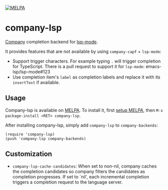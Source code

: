 [![MELPA](https://melpa.org/packages/company-lsp-badge.svg)](https://melpa.org/#/company-lsp)

# company-lsp
[Company] completion backend for [lsp-mode].

It provides features that are not available by using `company-capf` + `lsp-mode`:

 * Support trigger characters. For example typing `.` will trigger completion
   for TypeScript. There is a pull request to support it for `lsp-mode`:
   emacs-lsp/lsp-mode#123
 * Use completion item's `label` as completion labels and replace it with its
   `insertText` if available.

## Usage

Company-lsp is available on [MELPA]. To install it, first [setup
MELPA][setup-melpa], then `M-x package-install <RET> company-lsp`.

After installing company-lsp, simply add `company-lsp` to `company-backends`:

```elisp
(require 'company-lsp)
(push 'company-lsp company-backends)
```

## Customization

 * `company-lsp-cache-candidates`: When set to non-nil, company caches the
    completion candidates so company filters the candidates as completion
    progresses. If set to `nil', each incremental completion triggers a
    completion request to the language server.

[company]: http://company-mode.github.io/
[lsp-mode]: https://github.com/emacs-lsp/lsp-mode
[melpa]: https://melpa.org
[setup-melpa]: https://melpa.org/#/getting-started
